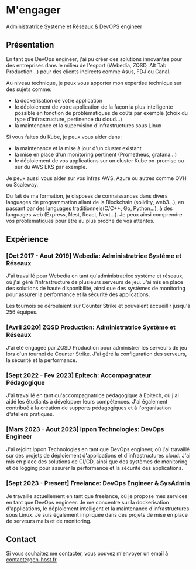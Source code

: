 # M'engager

Administratrice Système et Réseaux & DevOPS engineer

## Présentation

En tant que DevOps engineer, j'ai pu créer des solutions innovantes pour des entreprises dans le milieu de l'esport (Webedia, ZQSD, Alt Tab Production...) pour des clients indirects comme Asus, FDJ ou Canal.

Au niveau technique, je peux vous apporter mon expertise technique sur des sujets comme:
- la dockerisation de votre application
- le déploiement de votre application de la façon la plus intelligente possible en fonction de problématiques de coûts par exemple (choix du type d'infrastructure, pertinence du cloud...)
- la maintenance et la supervision d'infrastructures sous Linux

Si vous faites du Kube, je peux vous aider dans:
- la maintenance et la mise à jour d'un cluster existant
- la mise en place d'un monitoring pertinent (Prometheus, grafana...)
- le déploiement de vos applications sur un cluster Kube on-promise ou sur du AWS EKS par exemple.

Je peux aussi vous aider sur vos infras AWS, Azure ou autres comme OVH ou Scaleway.

Du fait de ma formation, je disposes de connaissances dans divers languages de programmation allant de la Blockchain (solidity, web3...), en passant par des languages traditionnels(C/C++, Go, Python...), à des languages web (Express, Nest, React, Next...). Je peux ainsi comprendre vos problématiques pour être au plus proche de vos attentes.

## Expérience

### [Oct 2017 - Aout 2019] Webedia: Administratrice Système et Réseaux

J'ai travaillé pour Webedia en tant qu'administratrice système et réseaux, où j'ai géré l'infrastructure de plusieurs serveurs de jeu. J'ai mis en place des solutions de haute disponibilité, ainsi que des systèmes de monitoring pour assurer la performance et la sécurité des applications.

Les tournois se déroulaient sur Counter Strike et pouvaient accueillir jusqu'à 256 équipes.

### [Avril 2020] ZQSD Production: Administratrice Système et Réseaux

J'ai été engagée par ZQSD Production pour administrer les serveurs de jeu lors d'un tournoi de Counter Strike. J'ai géré la configuration des serveurs, la sécurité et la performance.

### [Sept 2022 - Fev 2023] Epitech: Accompagnateur Pédagogique

J'ai travaillé en tant qu'accompagnatrice pédagogique à Epitech, où j'ai aidé les étudiants à développer leurs compétences. J'ai également contribué à la création de supports pédagogiques et à l'organisation d'ateliers pratiques.

### [Mars 2023 - Aout 2023] Ippon Technologies: DevOps Engineer
J'ai rejoint Ippon Technologies en tant que DevOps engineer, où j'ai travaillé sur des projets de déploiement d'applications et d'infrastructures cloud. J'ai mis en place des solutions de CI/CD, ainsi que des systèmes de monitoring et de logging pour assurer la performance et la sécurité des applications.

### [Sept 2023 - Present] Freelance: DevOps Engineer & SysAdmin
Je travaille actuellement en tant que freelance, où je propose mes services en tant que DevOps engineer. Je me concentre sur la dockerisation d'applications, le déploiement intelligent et la maintenance d'infrastructures sous Linux. Je suis également impliquée dans des projets de mise en place de serveurs mails et de monitoring.

## Contact
Si vous souhaitez me contacter, vous pouvez m'envoyer un email à [contact@gen-host.fr](mailto:contact@gen-host.fr)

